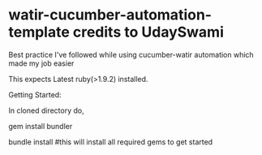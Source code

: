 watir-cucumber-automation-template credits to UdaySwami
==================================

Best practice I've followed while using cucumber-watir automation which made my job easier 

This expects Latest ruby(>1.9.2) installed.

Getting Started:

In cloned directory do,

gem install bundler

bundle install #this will install all required gems to get started

